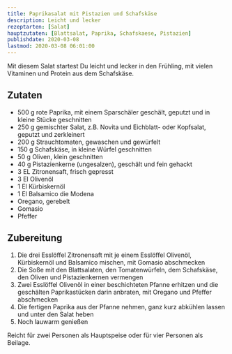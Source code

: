 ```yaml
---
title: Paprikasalat mit Pistazien und Schafskäse
description: Leicht und lecker
rezeptarten: [Salat]
hauptzutaten: [Blattsalat, Paprika, Schafskaese, Pistazien]
publishdate: 2020-03-08
lastmod: 2020-03-08 06:01:00
---
```


Mit diesem Salat startest Du leicht und lecker in den Frühling, mit vielen Vitaminen und Protein aus dem Schafskäse.


## Zutaten

- 500 g rote Paprika, mit einem Sparschäler geschält, geputzt und in kleine Stücke geschnitten
- 250 g gemischter Salat, z.B. Novita und Eichblatt- oder Kopfsalat, geputzt und zerkleinert
- 200 g Strauchtomaten, gewaschen und gewürfelt
- 150 g Schafskäse, in kleine Würfel geschnitten 
- 50 g Oliven, klein geschnitten
- 40 g Pistazienkerne (ungesalzen), geschält und fein gehackt
- 3 EL Zitronensaft, frisch gepresst
- 3 El Olivenöl
- 1 El Kürbiskernöl
- 1 El Balsamico die Modena
- Oregano, gerebelt
- Gomasio
- Pfeffer


## Zubereitung

1. Die drei Esslöffel Zitronensaft mit je einem Esslöffel Olivenöl, Kürbiskernöl und Balsamico mischen, mit Gomasio abschmecken
2. Die Soße mit den Blattsalaten, den Tomatenwürfeln, dem Schafskäse, den Oliven und Pistazienkernen vermengen
3. Zwei Esslöffel Olivenöl in einer beschichteten Pfanne erhitzen und die geschälten Paprikastücken darin anbraten, mit Oregano und Pfeffer abschmecken
4. Die fertigen Paprika aus der Pfanne nehmen, ganz kurz abkühlen lassen und unter den Salat heben
5. Noch lauwarm genießen

Reicht für zwei Personen als Hauptspeise oder für vier Personen als Beilage.


